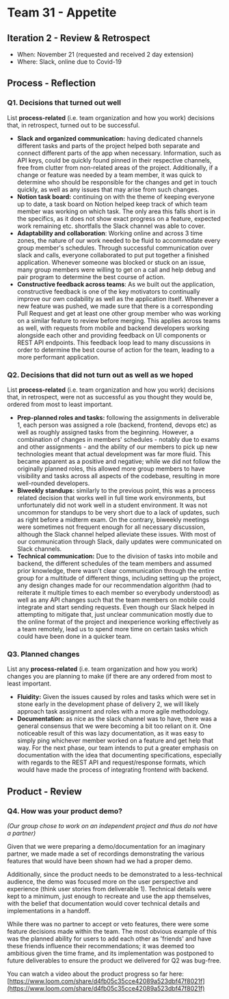 # Team 31 - Appetite

## Iteration 2 - Review & Retrospect

- When: November 21 (requested and received 2 day extension)
- Where: Slack, online due to Covid-19

## Process - Reflection

### Q1. Decisions that turned out well

List **process-related** (i.e. team organization and how you work) decisions that, in retrospect, turned out to be successful.

- **Slack and organized communication:** having dedicated channels different tasks and parts of the project helped both separate and connect different parts of the app when necessary. Information, such as API keys, could be quickly found pinned in their respective channels, free from clutter from non-related areas of the project. Additionally, if a change or feature was needed by a team member, it was quick to determine who should be responsible for the changes and get in touch quickly, as well as any issues that may arise from such changes.
- **Notion task board:** continuing on with the theme of keeping everyone up to date, a task board on Notion helped keep track of which team member was working on which task. The only area this falls short is in the specifics, as it does not show exact progress on a feature, expected work remaining etc. shortfalls the Slack channel was able to cover.
- **Adaptability and collaboration**: Working online and across 3 time zones, the nature of our work needed to be fluid to accommodate every group member's schedules. Through successful communication over slack and calls, everyone collaborated to put put together a finished application. Whenever someone was blocked or stuck on an issue, many group members were willing to get on a call and help debug and pair program to determine the best course of action.
- **Constructive feedback across teams**: As we built out the application, constructive feedback is one of the key motivators to continually improve our own codability as well as the application itself. Whenever a new feature was pushed, we made sure that there is a corresponding Pull Request and get at least one other group member who was working on a similar feature to review before merging. This applies across teams as well, with requests from mobile and backend developers working alongside each other and providing feedback on UI components or REST API endpoints. This feedback loop lead to many discussions in order to determine the best course of action for the team, leading to a more performant application.

### Q2. Decisions that did not turn out as well as we hoped

List **process-related** (i.e. team organization and how you work) decisions that, in retrospect, were not as successful as you thought they would be, ordered from most to least important.

- **Prep-planned roles and tasks:** following the assignments in deliverable 1, each person was assigned a role (backend, frontend, devops etc) as well as roughly assigned tasks from the beginning. However, a combination of changes in members' schedules - notably due to exams and other assignments - and the ability of our members to pick up new technologies meant that actual development was far more fluid. This became apparent as a positive and negative; while we did not follow the originally planned roles, this allowed more group members to have visibility and tasks across all aspects of the codebase, resulting in more well-rounded developers.
- **Biweekly standups:** similarly to the previous point, this was a process related decision that works well in full time work environments, but unfortunately did not work well in a student environment. It was not uncommon for standups to be very short due to a lack of updates, such as right before a midterm exam. On the contrary, biweekly meetings were sometimes not frequent enough for all necessary discussion, although the Slack channel helped alleviate these issues. With most of our communication through Slack, daily updates were communicated on Slack channels.
- **Technical communication:** Due to the division of tasks into mobile and backend, the different schedules of the team members and assumed prior knowledge, there wasn't clear communication through the entire group for a multitude of different things, including setting up the project, any design changes made for our recommendation algorithm (had to reiterate it multiple times to each member so everybody understood) as well as any API changes such that the team members on mobile could integrate and start sending requests. Even though our Slack helped in attempting to mitigate that, just unclear communication mostly due to the online format of the project and inexperience working effectively as a team remotely, lead us to spend more time on certain tasks which could have been done in a quicker team.

### Q3. Planned changes

List any **process-related** (i.e. team organization and how you work) changes you are planning to make (if there are any ordered from most to least important.

- **Fluidity:** Given the issues caused by roles and tasks which were set in stone early in the development phase of delivery 2, we will likely approach task assignment and roles with a more agile methodology.
- **Documentation:** as nice as the slack channel was to have, there was a general consensus that we were becoming a bit too reliant on it. One noticeable result of this was lazy documentation, as it was easy to simply ping whichever member worked on a feature and get help that way. For the next phase, our team intends to put a greater emphasis on documentation with the idea that documenting specifications, especially with regards to the REST API and request/response formats, which would have made the process of integrating frontend with backend.

## Product - Review

### Q4. How was your product demo?

*(Our group chose to work on an independent project and thus do not have a partner)*

Given that we were preparing a demo/documentation for an imaginary partner, we made made a set of recordings demonstrating the various features that would have been shown had we had a proper demo.

Additionally, since the product needs to be demonstrated to a less-technical audience, the demo was focused more on the user perspective and experience (think user stories from deliverable 1). Technical details were kept to a minimum, just enough to recreate and use the app themselves, with the belief that documentation would cover technical details and implementations in a handoff.

While there was no partner to accept or veto features, there were some feature decisions made within the team. The most obvious example of this was the planned ability for users to add each other as 'friends' and have these friends influence their recommendations; it was deemed too ambitious given the time frame, and its implementation was postponed to future deliverables to ensure the product we delivered for Q2 was bug-free.

You can watch a video about the product progress so far here: [https://www.loom.com/share/d4fb05c35cce42089a523dbf47f8021f](https://www.loom.com/share/d4fb05c35cce42089a523dbf47f8021f)